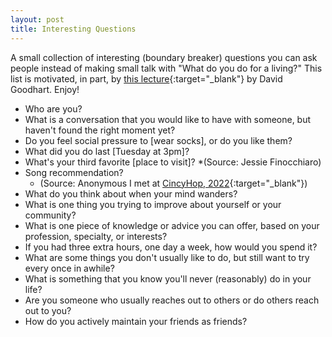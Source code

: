 ```yaml
---
layout: post
title: Interesting Questions
---
```


A small collection of interesting (boundary breaker) questions you can ask people instead of making small talk with "What do you do for a living?" This list is motivated, in part, by [this lecture](https://www.youtube.com/watch?v=3ex3TPdsBsY){:target="_blank"} by David Goodhart. Enjoy!

* Who are you?
* What is a conversation that you would like to have with someone, but haven't found the right moment yet?
* Do you feel social pressure to [wear socks], or do you like them?
* What did you do last [Tuesday at 3pm]?
* What's your third favorite [place to visit]? 
  *(Source: Jessie Finocchiaro)
* Song recommendation? 
  * (Source: Anonymous I met at [CincyHop, 2022](https://cincyhop.org/wp/){:target="_blank"})
* What do you think about when your mind wanders?
* What is one thing you trying to improve about yourself or your community?
* What is one piece of knowledge or advice you can offer, based on your profession, specialty, or interests?
* If you had three extra hours, one day a week, how would you spend it?
* What are some things you don't usually like to do, but still want to try every once in awhile?
* What is something that you know you'll never (reasonably) do in your life?
* Are you someone who usually reaches out to others or do others reach out to you?
* How do you actively maintain your friends as friends?


